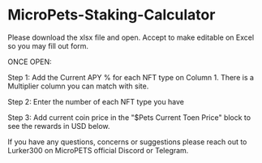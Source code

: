 # MicroPets-Staking-Calculator

Please download the xlsx file and open.
Accept to make editable on Excel so you may fill out form.

ONCE OPEN:

Step 1: Add the Current APY % for each NFT type on Column 1. There is a Multiplier column you can match with site.

Step 2: Enter the number of each NFT type you have

Step 3: Add current coin price in the "$Pets Current Toen Price" block to see the rewards in USD below.


If you have any questions, concerns or suggestions please reach out to Lurker300 on MicroPETS official Discord or Telegram.
